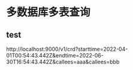 # 多数据库多表查询

## test

http://localhost:9000/v1/crd?starttime=2022-04-01T00:54:43.442Z&endtime=2022-06-30T16:54:43.442Z&callees=aaa&callees=bbb